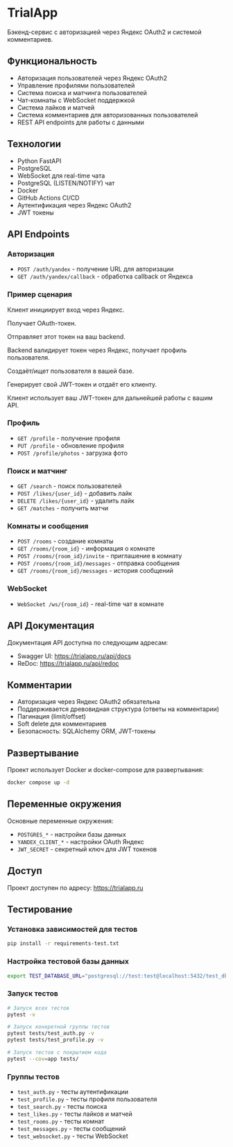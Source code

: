 # TrialApp

Бэкенд-сервис с авторизацией через Яндекс OAuth2 и системой комментариев.

## Функциональность

- Авторизация пользователей через Яндекс OAuth2
- Управление профилями пользователей
- Система поиска и матчинга пользователей
- Чат-комнаты с WebSocket поддержкой
- Система лайков и матчей
- Система комментариев для авторизованных пользователей
- REST API endpoints для работы с данными

## Технологии

- Python FastAPI
- PostgreSQL
- WebSocket для real-time чата
- PostgreSQL (LISTEN/NOTIFY) чат
- Docker
- GitHub Actions CI/CD
- Аутентификация через Яндекс OAuth2
- JWT токены

## API Endpoints

### Авторизация
- `POST /auth/yandex` - получение URL для авторизации
- `GET /auth/yandex/callback` - обработка callback от Яндекса

### Пример сценария

Клиент инициирует вход через Яндекс.

Получает OAuth-токен.

Отправляет этот токен на ваш backend.

Backend валидирует токен через Яндекс, получает профиль пользователя.

Создаёт/ищет пользователя в вашей базе.

Генерирует свой JWT-токен и отдаёт его клиенту.

Клиент использует ваш JWT-токен для дальнейшей работы с вашим API.



### Профиль
- `GET /profile` - получение профиля
- `PUT /profile` - обновление профиля
- `POST /profile/photos` - загрузка фото

### Поиск и матчинг
- `GET /search` - поиск пользователей
- `POST /likes/{user_id}` - добавить лайк
- `DELETE /likes/{user_id}` - удалить лайк
- `GET /matches` - получить матчи

### Комнаты и сообщения
- `POST /rooms` - создание комнаты
- `GET /rooms/{room_id}` - информация о комнате
- `POST /rooms/{room_id}/invite` - приглашение в комнату
- `POST /rooms/{room_id}/messages` - отправка сообщения
- `GET /rooms/{room_id}/messages` - история сообщений

### WebSocket
- `WebSocket /ws/{room_id}` - real-time чат в комнате

## API Документация

Документация API доступна по следующим адресам:
- Swagger UI: https://trialapp.ru/api/docs
- ReDoc: https://trialapp.ru/api/redoc

## Комментарии

- Авторизация через Яндекс OAuth2 обязательна
- Поддерживается древовидная структура (ответы на комментарии)
- Пагинация (limit/offset)
- Soft delete для комментариев
- Безопасность: SQLAlchemy ORM, JWT-токены

## Развертывание

Проект использует Docker и docker-compose для развертывания:

```bash
docker compose up -d
```

## Переменные окружения

Основные переменные окружения:
- `POSTGRES_*` - настройки базы данных
- `YANDEX_CLIENT_*` - настройки OAuth Яндекс
- `JWT_SECRET` - секретный ключ для JWT токенов

## Доступ

Проект доступен по адресу: https://trialapp.ru

## Тестирование

### Установка зависимостей для тестов
```bash
pip install -r requirements-test.txt
```

### Настройка тестовой базы данных
```bash
export TEST_DATABASE_URL="postgresql://test:test@localhost:5432/test_db"
```

### Запуск тестов
```bash
# Запуск всех тестов
pytest -v

# Запуск конкретной группы тестов
pytest tests/test_auth.py -v
pytest tests/test_profile.py -v

# Запуск тестов с покрытием кода
pytest --cov=app tests/
```

### Группы тестов
- `test_auth.py` - тесты аутентификации
- `test_profile.py` - тесты профиля пользователя
- `test_search.py` - тесты поиска
- `test_likes.py` - тесты лайков и матчей
- `test_rooms.py` - тесты комнат
- `test_messages.py` - тесты сообщений
- `test_websocket.py` - тесты WebSocket


